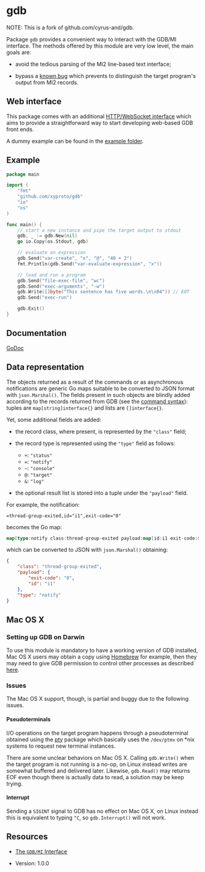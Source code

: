# gdb

NOTE: This is a fork of github.com/cyrus-and/gdb.

Package `gdb` provides a convenient way to interact with the GDB/MI
interface. The methods offered by this module are very low level, the main goals
are:

- avoid the tedious parsing of the MI2 line-based text interface;

- bypass a [known bug][mi2-bug] which prevents to distinguish the target
program's output from MI2 records.

Web interface
-------------

This package comes with an additional [HTTP/WebSocket interface](web/) which
aims to provide a straightforward way to start developing web-based GDB front
ends.

A dummy example can be found in the [example folder](web/example).

Example
-------

```go
package main

import (
    "fmt"
    "github.com/xyproto/gdb"
    "io"
    "os"
)

func main() {
    // start a new instance and pipe the target output to stdout
    gdb, _ := gdb.New(nil)
    go io.Copy(os.Stdout, gdb)

    // evaluate an expression
    gdb.Send("var-create", "x", "@", "40 + 2")
    fmt.Println(gdb.Send("var-evaluate-expression", "x"))

    // load and run a program
    gdb.Send("file-exec-file", "wc")
    gdb.Send("exec-arguments", "-w")
    gdb.Write([]byte("This sentence has five words.\n\x04")) // EOT
    gdb.Send("exec-run")

    gdb.Exit()
}
```

Documentation
-------------

[GoDoc][godoc]

Data representation
-------------------

The objects returned as a result of the commands or as asynchronous
notifications are generic Go maps suitable to be converted to JSON format with
`json.Marshal()`. The fields present in such objects are blindly added
according to the records returned from GDB (see the
[command syntax][mi2-syntax]): tuples are `map[string]interface{}` and lists are
`[]interface{}`.

Yet, some additional fields are added:

- the record class, where present, is represented by the `"class"` field;

- the record type is represented using the `"type"` field as follows:
    - `+`: `"status"`
    - `=`: `"notify"`
    - `~`: `"console"`
    - `@`: `"target"`
    - `&`: `"log"`

- the optional result list is stored into a tuple under the `"payload"` field.

For example, the notification:

    =thread-group-exited,id="i1",exit-code="0"

becomes the Go map:

```go
map[type:notify class:thread-group-exited payload:map[id:i1 exit-code:0]]
```

which can be converted to JSON with `json.Marshal()` obtaining:

```json
{
    "class": "thread-group-exited",
    "payload": {
        "exit-code": "0",
        "id": "i1"
    },
    "type": "notify"
}
```

Mac OS X
--------

### Setting up GDB on Darwin

To use this module is mandatory to have a working version of GDB installed, Mac
OS X users may obtain a copy using [Homebrew][homebrew] for example, then they
may need to give GDB permission to control other processes as described
[here][gdb-on-mac].

### Issues

The Mac OS X support, though, is partial and buggy due to the following issues.

#### Pseudoterminals

I/O operations on the target program happens through a pseudoterminal obtained
using the [pty][pty] package which basically uses the `/dev/ptmx` on *nix
systems to request new terminal instances.

There are some unclear behaviors on Mac OS X. Calling `gdb.Write()` when the
target program is not running is a no-op, on Linux instead writes are somewhat
buffered and delivered later. Likewise, `gdb.Read()` may returns EOF even though
there is actually data to read, a solution may be keep trying.

#### Interrupt

Sending a `SIGINT` signal to GDB has no effect on Mac OS X, on Linux instead
this is equivalent to typing `^C`, so `gdb.Interrupt()` will not work.

Resources
---------

- [The `GDB/MI` Interface][gdb-mi]

[mi2-bug]: https://sourceware.org/bugzilla/show_bug.cgi?id=8759
[mi2-syntax]: https://sourceware.org/gdb/onlinedocs/gdb/GDB_002fMI-Output-Syntax.html
[godoc]: https://godoc.org/github.com/cyrus-and/gdb
[homebrew]: http://brew.sh/
[gdb-on-mac]: http://sourceware.org/gdb/wiki/BuildingOnDarwin
[pty]: https://github.com/kr/pty
[gdb-mi]: https://sourceware.org/gdb/onlinedocs/gdb/GDB_002fMI.html

* Version: 1.0.0
